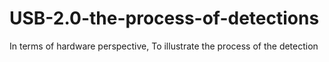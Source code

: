 # USB-2.0-the-process-of-detections
In terms of hardware perspective, To illustrate the process of the detection
